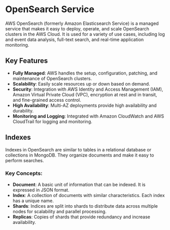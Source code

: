 # OpenSearch Service

AWS OpenSearch (formerly Amazon Elasticsearch Service) is a managed service that makes it easy to deploy, operate, and scale OpenSearch clusters in the AWS Cloud. It is used for a variety of use cases, including log and event data analysis, full-text search, and real-time application monitoring.

## Key Features

- **Fully Managed**: AWS handles the setup, configuration, patching, and maintenance of OpenSearch clusters.
- **Scalability**: Easily scale resources up or down based on demand.
- **Security**: Integration with AWS Identity and Access Management (IAM), Amazon Virtual Private Cloud (VPC), encryption at rest and in transit, and fine-grained access control.
- **High Availability**: Multi-AZ deployments provide high availability and durability.
- **Monitoring and Logging**: Integrated with Amazon CloudWatch and AWS CloudTrail for logging and monitoring.

## Indexes

Indexes in OpenSearch are similar to tables in a relational database or collections in MongoDB. They organize documents and make it easy to perform searches.

### Key Concepts:

- **Document**: A basic unit of information that can be indexed. It is expressed in JSON format.
- **Index**: A collection of documents with similar characteristics. Each index has a unique name.
- **Shards**: Indices are split into shards to distribute data across multiple nodes for scalability and parallel processing.
- **Replicas**: Copies of shards that provide redundancy and increase availability.

